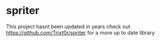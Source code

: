 spriter
=======

This project hasnt been updated in years check out https://github.com/Trixt0r/spriter for a more up to date library



